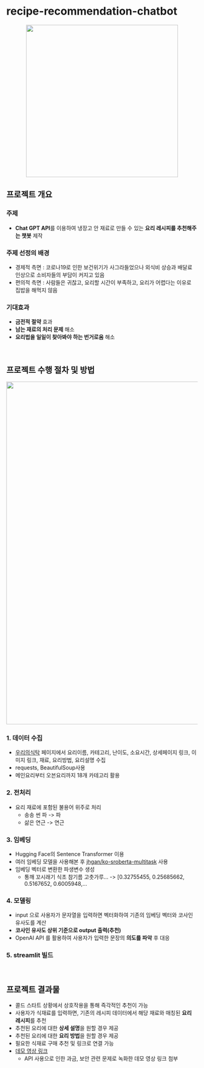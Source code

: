 # recipe-recommendation-chatbot
<p align="center">
  <img src="https://github.com/kseob758/wtable-collection/assets/125840318/980639b5-f09b-41f5-b4c3-b160e69432fb" width="400" height=400>
</p>


## 프로젝트 개요
### 주제
- **Chat GPT API**를 이용하여 냉장고 안 재료로 만들 수 있는 **요리 레시피를 추천해주는 챗봇** 제작
  
### 주제 선정의 배경
- 경제적 측면 : 코로나19로 인한 보건위기가 사그라들었으나 외식비 상승과 배달료 인상으로 소비자들의 부담이 커지고 있음
- 편의적 측면 : 사람들은 귀찮고, 요리할 시간이 부족하고, 요리가 어렵다는 이유로 집밥을 해먹지 않음
  
### 기대효과
- **금전적 절약** 효과
- **남는 재료의 처리 문제** 해소
- **요리법을 일일이 찾아봐야 하는 번거로움** 해소
<br>
  
## 프로젝트 수행 절차 및 방법
<p align="center">
  <img src="https://github.com/kseob758/wtable-collection/assets/125840318/f194c16d-218e-4a74-8135-7973f460a406" width="900">
</p>

### 1. 데이터 수집
  - [우리의식탁](https://wtable.co.kr/recipes) 페이지에서 요리이름, 카테고리, 난이도, 소요시간, 상세페이지 링크, 이미지 링크, 재료, 요리방법, 요리설명 수집
  - requests, BeautifulSoup사용
  - 메인요리부터 오븐요리까지 18개 카테고리 활용

### 2. 전처리
- 요리 재료에 포함된 불용어 위주로 처리
  - 송송 썬 파 -> 파
  - 삶은 연근 -> 연근

### 3. 임베딩
- Hugging Face의 Sentence Transformer 이용
- 여러 임베딩 모델을 사용해본 후 [jhgan/ko-sroberta-multitask](https://huggingface.co/jhgan/ko-sroberta-multitask) 사용
- 임베딩 벡터로 변환한 파생변수 생성
  - 통깨 꼬시래기 식초 참기름 고춧가루... -> [0.32755455, 0.25685662, 0.5167652, 0.6005948,...

### 4. 모델링
- input 으로 사용자가 문자열을 입력하면 벡터화하여 기존의 임베딩 벡터와 코사인 유사도를 계산
- **코사인 유사도 상위 기준으로 output 출력(추천)**
- OpenAI API 를 활용하여 사용자가 입력한 문장의 **의도를 파악** 후 대응

### 5. streamlit 빌드
<br>

## 프로젝트 결과물
- 콜드 스타트 상황에서 상호작용을 통해 즉각적인 추천이 가능
- 사용자가 식재료를 입력하면, 기존의 레시피 데이터에서 해당 재료와 매칭된 **요리 레시피**를 추천
- 추천된 요리에 대한 **상세 설명**을 원할 경우 제공
- 추천된 요리에 대한 **요리 방법**을 원할 경우 제공
- 필요한 식재료 구매 추천 및 링크로 연결 가능
- [데모 영상 링크](https://youtu.be/ZZHzH4c9w2c)
  - API 사용으로 인한 과금, 보안 관련 문제로 녹화한 데모 영상 링크 첨부
